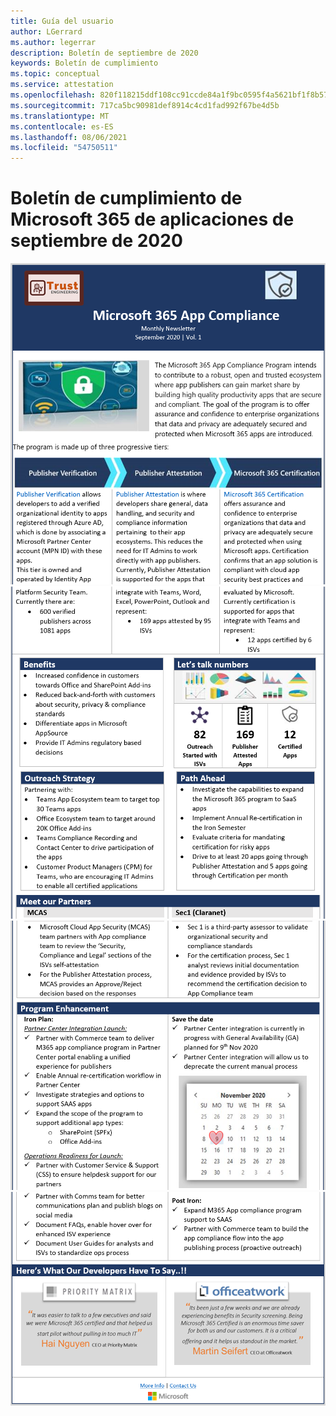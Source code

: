 ```yaml
---
title: Guía del usuario
author: LGerrard
ms.author: legerrar
description: Boletín de septiembre de 2020
keywords: Boletín de cumplimiento
ms.topic: conceptual
ms.service: attestation
ms.openlocfilehash: 820f118215ddf108cc91ccde84a1f9bc0595f4a5621bf1f8b57aae06c27f97bb
ms.sourcegitcommit: 717ca5bc90981def8914c4cd1fad992f67be4d5b
ms.translationtype: MT
ms.contentlocale: es-ES
ms.lasthandoff: 08/06/2021
ms.locfileid: "54750511"
---
```

# <a name="september-2020-microsoft-365-app-compliance-newsletter"></a>Boletín de cumplimiento de Microsoft 365 de aplicaciones de septiembre de 2020


![Alt text ](../media/Sept_SS1.PNG)
 ![ Alt text Alt text ](../media/Sept_SS2.PNG)
 ![ Alt text ](../media/Sept_SS3.PNG)
 ![ Alt text](../media/Sept_SS4.PNG)
